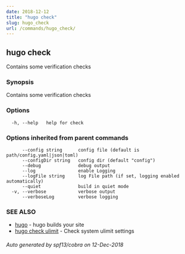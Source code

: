 ```yaml
---
date: 2018-12-12
title: "hugo check"
slug: hugo_check
url: /commands/hugo_check/
---
```

## hugo check

Contains some verification checks

### Synopsis

Contains some verification checks

### Options

```
  -h, --help   help for check
```

### Options inherited from parent commands

```
      --config string      config file (default is path/config.yaml|json|toml)
      --configDir string   config dir (default "config")
      --debug              debug output
      --log                enable Logging
      --logFile string     log File path (if set, logging enabled automatically)
      --quiet              build in quiet mode
  -v, --verbose            verbose output
      --verboseLog         verbose logging
```

### SEE ALSO

* [hugo](/commands/hugo/)	 - hugo builds your site
* [hugo check ulimit](/commands/hugo_check_ulimit/)	 - Check system ulimit settings

###### Auto generated by spf13/cobra on 12-Dec-2018
